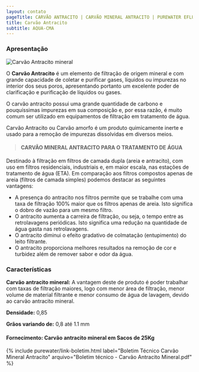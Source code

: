```yaml
---
layout: contato
pageTitle: CARVÃO ANTRACITO | CARVÃO MINERAL ANTRACITO | PUREWATER EFLUENTES
title: Carvão Antracito
subtitle: AQUA-CMA
---
```


### Apresentação

<img class="img-responsive pull-right" style="max-width: 40%;" src="../../website/images/Carvão ativado granulado.jpg" alt="Carvão Antracito mineral">

O **Carvão Antracito** é um elemento de filtração de origem mineral e com grande capacidade de coletar e purificar gases, líquidos ou impurezas no interior dos seus poros, apresentando portanto um excelente poder de clarificação e purificação de líquidos ou gases.

O carvão antracito possui uma grande quantidade de carbono e pouquíssimas impurezas em sua composição e, por essa razão, é muito comum ser utilizado em equipamentos de filtração em tratamento de água.

Carvão Antracito ou Carvão amorfo é um produto quimicamente inerte e usado para a remoção de impurezas dissolvidas em diversos meios.

> #### CARVÃO MINERAL ANTRACITO PARA O TRATAMENTO DE ÁGUA

Destinado à filtração em filtros de camada dupla (areia e antracito), com uso em filtros residenciais, industriais e, em maior escala, nas estações de tratamento de água (ETA). Em comparação aos filtros compostos apenas de areia (filtros de camada simples) podemos destacar as seguintes vantagens:

- A presença do antracito nos filtros permite que se trabalhe com uma taxa de filtração 100% maior que os filtros apenas de areia. Isto significa o dobro de vazão para um mesmo filtro.
- O antracito aumenta a carreira de filtração, ou seja, o tempo entre as retrolavagens periódicas. Isto significa uma redução na quantidade de água gasta nas retrolavagens.
- O antracito diminui o efeito gradativo de colmatação (entupimento) do leito filtrante.
- O antracito proporciona melhores resultados na remoção de cor e turbidez além de remover sabor e odor da água.

### Características

**Carvão antracito mineral:** A vantagem deste de produto é poder trabalhar com taxas de filtração maiores, logo com menor área de filtração, menor volume de material filtrante e menor consumo de água de lavagem, devido ao carvão antracito mineral.

**Densidade:** 0,85

**Grãos variando de:** 0,8 até 1.1 mm

>
#### Fornecimento: Carvão antracito mineral em Sacos de 25Kg
>

>
{% include purewater/link-boletim.html 
   label="Boletim Técnico Carvão Mineral Antracito" 
   arquivo="Boletim técnico - Carvão Antracito Mineral.pdf" %}
>



